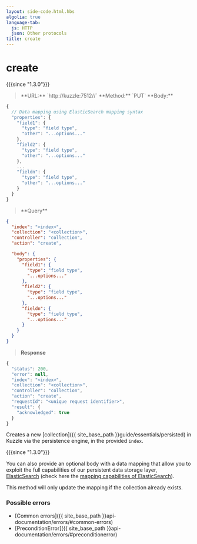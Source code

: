 ```yaml
---
layout: side-code.html.hbs
algolia: true
language-tab:
  js: HTTP
  json: Other protocols
title: create
---
```


# create

{{{since "1.3.0"}}}

<blockquote class="js">
<p>
**URL:** `http://kuzzle:7512/<index>/<collection>`  
**Method:** `PUT`  
**Body:**  
</p>
</blockquote>

```js
{
  // Data mapping using ElasticSearch mapping syntax
  "properties": {
    "field1": {
      "type": "field type",
      "other": "...options..."
    },
    "field2": {
      "type": "field type",
      "other": "...options..."
    },
    ...
    "fieldn": {
      "type": "field type",
      "other": "...options..."
    }
  }
}
```

<blockquote class="json">
<p>
**Query**
</p>
</blockquote>


```json
{
  "index": "<index>",
  "collection": "<collection>",
  "controller": "collection",
  "action": "create",

  "body": {
    "properties": {
      "field1": {
        "type": "field type",
        "...options..."
      },
      "field2": {
        "type": "field type",
        "...options..."
      },
      "fieldn": {
        "type": "field type",
        "...options..."
      }
    }
  }
}
```

>**Response**

```javascript
{
  "status": 200,
  "error": null,
  "index": "<index>",
  "collection": "<collection>",
  "controller": "collection",
  "action": "create",
  "requestId": "<unique request identifier>",
  "result": {
    "acknowledged": true
  }
}
```
Creates a new [collection]({{ site_base_path }}guide/essentials/persisted) in Kuzzle via the persistence engine, in the provided `index`.  

{{{since "1.3.0"}}}

You can also provide an optional body with a data mapping that allow you to exploit the full capabilities of our
persistent data storage layer, [ElasticSearch](https://www.elastic.co/products/elasticsearch) (check here the [mapping capabilities of ElasticSearch](https://www.elastic.co/guide/en/elasticsearch/reference/5.4/mapping.html)).  

This method will only update the mapping if the collection already exists.

### Possible errors

- [Common errors]({{ site_base_path }}api-documentation/errors/#common-errors)
- [PreconditionError]({{ site_base_path }}api-documentation/errors/#preconditionerror)
